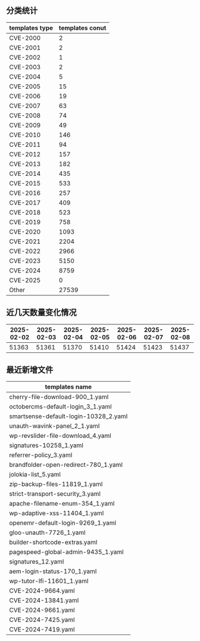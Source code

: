 ## 分类统计
| templates type | templates conut | 
| --- | --- |
| CVE-2000 | 2 |
| CVE-2001 | 2 |
| CVE-2002 | 1 |
| CVE-2003 | 2 |
| CVE-2004 | 5 |
| CVE-2005 | 15 |
| CVE-2006 | 19 |
| CVE-2007 | 63 |
| CVE-2008 | 74 |
| CVE-2009 | 49 |
| CVE-2010 | 146 |
| CVE-2011 | 94 |
| CVE-2012 | 157 |
| CVE-2013 | 182 |
| CVE-2014 | 435 |
| CVE-2015 | 533 |
| CVE-2016 | 257 |
| CVE-2017 | 409 |
| CVE-2018 | 523 |
| CVE-2019 | 758 |
| CVE-2020 | 1093 |
| CVE-2021 | 2204 |
| CVE-2022 | 2966 |
| CVE-2023 | 5150 |
| CVE-2024 | 8759 |
| CVE-2025 | 0 |
| Other | 27539 |
## 近几天数量变化情况
|2025-02-02 | 2025-02-03 | 2025-02-04 | 2025-02-05 | 2025-02-06 | 2025-02-07 | 2025-02-08|
|--- | ------ | ------ | ------ | ------ | ------ | ---|
|51363 | 51361 | 51370 | 51410 | 51424 | 51423 | 51437|
## 最近新增文件
| templates name | 
| --- |
| cherry-file-download-900_1.yaml |
| octobercms-default-login_3_1.yaml |
| smartsense-default-login-10328_2.yaml |
| unauth-wavink-panel_2_1.yaml |
| wp-revslider-file-download_4.yaml |
| signatures-10258_1.yaml |
| referrer-policy_3.yaml |
| brandfolder-open-redirect-780_1.yaml |
| jolokia-list_5.yaml |
| zip-backup-files-11819_1.yaml |
| strict-transport-security_3.yaml |
| apache-filename-enum-354_1.yaml |
| wp-adaptive-xss-11404_1.yaml |
| openemr-default-login-9269_1.yaml |
| gloo-unauth-7726_1.yaml |
| builder-shortcode-extras.yaml |
| pagespeed-global-admin-9435_1.yaml |
| signatures_12.yaml |
| aem-login-status-170_1.yaml |
| wp-tutor-lfi-11601_1.yaml |
| CVE-2024-9664.yaml |
| CVE-2024-13841.yaml |
| CVE-2024-9661.yaml |
| CVE-2024-7425.yaml |
| CVE-2024-7419.yaml |

